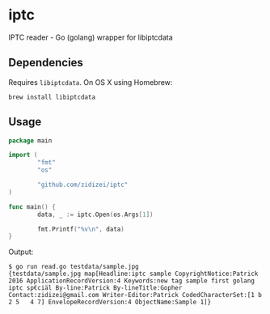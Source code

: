 # iptc

IPTC reader - Go (golang) wrapper for libiptcdata

## Dependencies

Requires `libiptcdata`. On OS X using Homebrew:

```
brew install libiptcdata
```

## Usage

```go
package main

import (
        "fmt"
        "os"

        "github.com/zidizei/iptc"
)

func main() {
        data, _ := iptc.Open(os.Args[1])

        fmt.Printf("%v\n", data)
}
```

Output:

```
$ go run read.go testdata/sample.jpg
{testdata/sample.jpg map[Headline:iptc sample CopyrightNotice:Patrick 2016 ApplicationRecordVersion:4 Keywords:new tag sample first golang iptc sp€ciäl By-line:Patrick By-lineTitle:Gopher Contact:zidizei@gmail.com Writer-Editor:Patrick CodedCharacterSet:[1 b   2 5   4 7] EnvelopeRecordVersion:4 ObjectName:Sample 1]}
```
